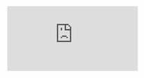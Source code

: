 <figure><embed src="https://wakatime.com/share/@62a3717e-6a19-465c-aab9-2218294e35d8/6df1cdc8-c606-4993-80db-5d07a4c2ec1b.svg"></embed></figure>

